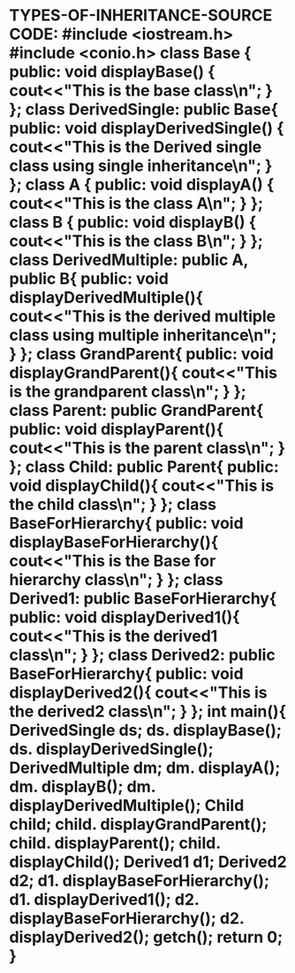 # TYPES-OF-INHERITANCE-SOURCE CODE: #include <iostream.h> #include <conio.h> class Base { public: void displayBase() { cout<<"This is the base class\n"; } }; class DerivedSingle: public Base{ public: void displayDerivedSingle() { cout<<"This is the Derived single class using single inheritance\n"; } }; class A { public: void displayA() { cout<<"This is the class A\n"; } }; class B { public: void displayB() { cout<<"This is the class B\n"; } }; class DerivedMultiple: public A, public B{ public: void displayDerivedMultiple(){ cout<<"This is the derived multiple class using multiple inheritance\n"; } }; class GrandParent{ public: void displayGrandParent(){ cout<<"This is the grandparent class\n"; } }; class Parent: public GrandParent{ public: void displayParent(){ cout<<"This is the parent class\n"; } }; class Child: public Parent{ public: void displayChild(){ cout<<"This is the child class\n"; } }; class BaseForHierarchy{ public: void displayBaseForHierarchy(){ cout<<"This is the Base for hierarchy class\n"; } }; class Derived1: public BaseForHierarchy{ public: void displayDerived1(){ cout<<"This is the derived1 class\n"; } }; class Derived2: public BaseForHierarchy{ public: void displayDerived2(){ cout<<"This is the derived2 class\n"; } }; int main(){ DerivedSingle ds; ds. displayBase(); ds. displayDerivedSingle(); DerivedMultiple dm; dm. displayA(); dm. displayB(); dm. displayDerivedMultiple(); Child child; child. displayGrandParent(); child. displayParent(); child. displayChild(); Derived1 d1; Derived2 d2; d1. displayBaseForHierarchy(); d1. displayDerived1(); d2. displayBaseForHierarchy(); d2. displayDerived2(); getch(); return 0; } 
